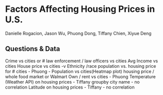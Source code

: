 # Factors Affecting Housing Prices in U.S.
Danielle Rogacion, Jason Wu, Phuong Dong, Tiffany Chien, Xiyue Deng
##  Questions & Data
Crime vs cities  or # law enforcement / law officers vs cities
Avg Income vs cities
House price vs cities -v
Ethnicity /race population vs. housing price for # cities  - Phuong - 
Population vs cities(Heatmap plot)
housing price / whole food market or Walmart
Own / rent vs cities - Phuong
Temperature (Weather API) on housing prices - Tiffany groupby city name - no correlation
Latitude on housing prices - Tiffany - no correlation

